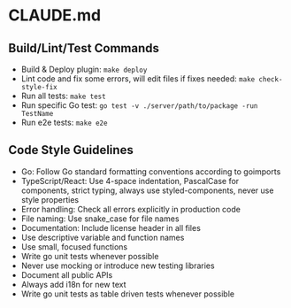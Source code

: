 # CLAUDE.md

## Build/Lint/Test Commands
- Build & Deploy plugin: `make deploy`
- Lint code and fix some errors, will edit files if fixes needed: `make check-style-fix`
- Run all tests: `make test`
- Run specific Go test: `go test -v ./server/path/to/package -run TestName`
- Run e2e tests: `make e2e`

## Code Style Guidelines
- Go: Follow Go standard formatting conventions according to goimports
- TypeScript/React: Use 4-space indentation, PascalCase for components, strict typing, always use styled-components, never use style properties
- Error handling: Check all errors explicitly in production code
- File naming: Use snake_case for file names
- Documentation: Include license header in all files
- Use descriptive variable and function names
- Use small, focused functions
- Write go unit tests whenever possible
- Never use mocking or introduce new testing libraries
- Document all public APIs
- Always add i18n for new text
- Write go unit tests as table driven tests whenever possible
